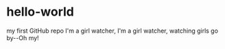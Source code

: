 # hello-world
my first GitHub repo
I'm a girl watcher, I'm a girl watcher, watching girls go by--Oh my!
